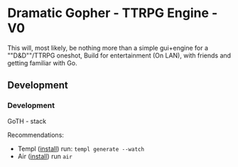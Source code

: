# Dramatic Gopher - TTRPG Engine - V0

This will, most likely, be nothing more than a simple gui+engine for a ""D&D""/TTRPG oneshot,
Build for entertainment (On LAN), with friends and getting familiar with Go.

## Development

### Development

GoTH - stack

Recommendations:
- Templ ([install](https://templ.guide/quick-start/installation)) run: ```templ generate --watch```
- Air ([install](https://github.com/air-verse/air)) run ```air```